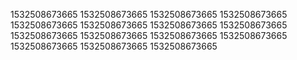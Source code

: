 1532508673665
1532508673665
1532508673665
1532508673665
1532508673665
1532508673665
1532508673665
1532508673665
1532508673665
1532508673665
1532508673665
1532508673665
1532508673665
1532508673665
1532508673665